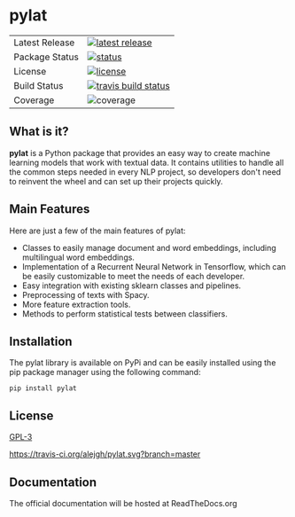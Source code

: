 # pylat

<table>
<tr>
  <td>Latest Release</td>
  <td>
    <a href="https://pypi.org/project/pylat/">
    <img src="https://badge.fury.io/py/pylat.svg" alt="latest release" />
    </a>
  </td>
<tr>
  <td>Package Status</td>
  <td>
		<a href="https://pypi.org/project/pylat/">
		<img src="https://img.shields.io/pypi/status/pandas.svg" alt="status" />
		</a>
  </td>
</tr>
<tr>
  <td>License</td>
  <td>
    <a href="https://github.com/alejgh/pylat/blob/master/LICENSE">
    <img src="https://img.shields.io/github/license/alejgh/pylat.svg" alt="license" />
    </a>
</td>
</tr>
<tr>
  <td>Build Status</td>
  <td>
    <a href="https://travis-ci.org/pylat">
    <img src="https://travis-ci.org/alejgh/pylat.svg?branch=master" alt="travis build status" />
    </a>
  </td>
</tr>
<tr>
  <td>Coverage</td>
  <td>
    <img src="https://codecov.io/gh/alejgh/pylat/branch/master/graph/badge.svg" alt="coverage" />
    </a>
  </td>
</tr>
</table>

## What is it?
**pylat** is a Python package that provides an easy way to create machine learning models that work with textual data.
It contains utilities to handle all the common steps needed in every NLP project, so developers don't need to reinvent
the wheel and can set up their projects quickly.

## Main Features
Here are just a few of the main features of pylat:
* Classes to easily manage document and word embeddings, including multilingual word embeddings.
* Implementation of a Recurrent Neural Network in Tensorflow, which can be easily customizable to meet the needs of each developer.
* Easy integration with existing sklearn classes and pipelines.
* Preprocessing of texts with Spacy.
* More feature extraction tools.
* Methods to perform statistical tests between classifiers.

## Installation
The pylat library is available on PyPi and can be easily installed using the pip package manager using the following command:

``
pip install pylat
``

## License
[GPL-3](LICENSE)

https://travis-ci.org/alejgh/pylat.svg?branch=master

## Documentation
The official documentation will be hosted at ReadTheDocs.org
